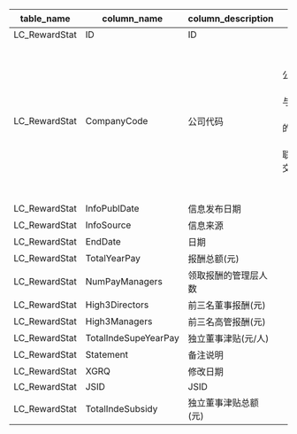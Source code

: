 | table_name| column_name| column_description | 注释 | Annotation |
|---|---|---|---|---|
| LC_RewardStat | ID | ID |||
| LC_RewardStat | CompanyCode | 公司代码 | 公司代码（CompanyCode）：与“证券主表（SecuMain）”中的“公司代码（CompanyCode）”关联，得到上市公司的交易代码、简称等。 | Company Code (CompanyCode): Associated with the "Company Code (CompanyCode)" in "Securities Main Table (SecuMain)", to obtain the trading code, abbreviation, etc. of the listed company. |
| LC_RewardStat | InfoPublDate | 信息发布日期 |||
| LC_RewardStat | InfoSource | 信息来源 |||
| LC_RewardStat | EndDate| 日期 |||
| LC_RewardStat | TotalYearPay | 报酬总额(元) |||
| LC_RewardStat | NumPayManagers | 领取报酬的管理层人数 |||
| LC_RewardStat | High3Directors | 前三名董事报酬(元) |||
| LC_RewardStat | High3Managers| 前三名高管报酬(元) |||
| LC_RewardStat | TotalIndeSupeYearPay | 独立董事津贴(元/人)|||
| LC_RewardStat | Statement| 备注说明 |||
| LC_RewardStat | XGRQ | 修改日期 |||
| LC_RewardStat | JSID | JSID |||
| LC_RewardStat | TotalIndeSubsidy | 独立董事津贴总额(元) |||
